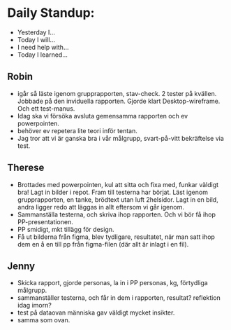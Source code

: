# Daily Standup:

- Yesterday I...
- Today I will...
- I need help with...
- Today I learned...

## Robin

- igår så läste igenom grupprapporten, stav-check. 2 tester på kvällen. Jobbade på den inviduella rapporten. Gjorde klart Desktop-wireframe. Och ett test-manus.
- Idag ska vi försöka avsluta gemensamma rapporten och ev powerpointen.
- behöver ev repetera lite teori inför tentan.
- Jag tror att vi är ganska bra i vår målgrupp, svart-på-vitt bekräftelse via test.

## Therese

- Brottades med powerpointen, kul att sitta och fixa med, funkar väldigt bra! Lagt in bilder i repot. Fram till testerna har börjat. Läst igenom grupprapporten, en tanke, brödtext utan luft 2helsidor. Lagt in en bild, andra ligger redo att läggas in allt eftersom vi går igenom.
- Sammanställa testerna, och skriva ihop rapporten. Och vi bör få ihop PP-presentationen.
- PP smidigt, mkt tillägg för design.
- Få ut bilderna från figma, blev tydligare, resultatet, när man satt ihop dem en å en till pp från figma-filen (där allt är inlagt i en fil).

## Jenny

- Skicka rapport, gjorde personas, la in i PP personas, kg, förtydliga målgrupp.
- sammanställer testerna, och får in dem i rapporten, resultat? reflektion idag imorn?
- test på dataovan människa gav väldigt mycket insikter.
- samma som ovan.
